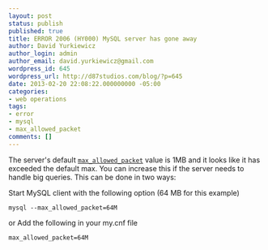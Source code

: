 ```yaml
---
layout: post
status: publish
published: true
title: ERROR 2006 (HY000) MySQL server has gone away
author: David Yurkiewicz
author_login: admin
author_email: david.yurkiewicz@gmail.com
wordpress_id: 645
wordpress_url: http://d87studios.com/blog/?p=645
date: 2013-02-20 22:08:22.000000000 -05:00
categories:
- web operations
tags:
- error
- mysql
- max_allowed_packet
comments: []
---
```

The server's default <a href="http://dev.mysql.com/doc/refman/5.5/en//server-system-variables.html#sysvar_max_allowed_packet"><code>max_allowed_packet</code></a> value is 1MB and it looks like it has exceeded the default max. You can increase this if the server needs to handle big queries. This can be done in two ways:

Start MySQL client with the following option (64 MB for this example)
<pre><code>mysql --max_allowed_packet=64M </code></pre>
or Add the following in your my.cnf file
<pre><code>max_allowed_packet=64M</code></pre>
